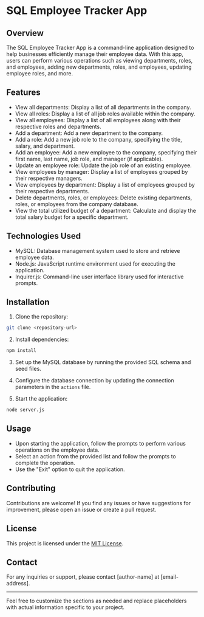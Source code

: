 # SQL Employee Tracker App

## Overview

The SQL Employee Tracker App is a command-line application designed to help businesses efficiently manage their employee data. With this app, users can perform various operations such as viewing departments, roles, and employees, adding new departments, roles, and employees, updating employee roles, and more.

## Features

- View all departments: Display a list of all departments in the company.
- View all roles: Display a list of all job roles available within the company.
- View all employees: Display a list of all employees along with their respective roles and departments.
- Add a department: Add a new department to the company.
- Add a role: Add a new job role to the company, specifying the title, salary, and department.
- Add an employee: Add a new employee to the company, specifying their first name, last name, job role, and manager (if applicable).
- Update an employee role: Update the job role of an existing employee.
- View employees by manager: Display a list of employees grouped by their respective managers.
- View employees by department: Display a list of employees grouped by their respective departments.
- Delete departments, roles, or employees: Delete existing departments, roles, or employees from the company database.
- View the total utilized budget of a department: Calculate and display the total salary budget for a specific department.

## Technologies Used

- MySQL: Database management system used to store and retrieve employee data.
- Node.js: JavaScript runtime environment used for executing the application.
- Inquirer.js: Command-line user interface library used for interactive prompts.

## Installation

1. Clone the repository:

```bash
git clone <repository-url>
```

2. Install dependencies:

```bash
npm install
```

3. Set up the MySQL database by running the provided SQL schema and seed files.

4. Configure the database connection by updating the connection parameters in the `actions` file.

5. Start the application:

```bash
node server.js
```

## Usage

- Upon starting the application, follow the prompts to perform various operations on the employee data.
- Select an action from the provided list and follow the prompts to complete the operation.
- Use the "Exit" option to quit the application.

## Contributing

Contributions are welcome! If you find any issues or have suggestions for improvement, please open an issue or create a pull request.

## License

This project is licensed under the [MIT License](LICENSE).

## Contact

For any inquiries or support, please contact [author-name] at [email-address].

---

Feel free to customize the sections as needed and replace placeholders with actual information specific to your project.
